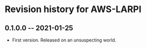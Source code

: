 # Revision history for AWS-LARPI

## 0.1.0.0 -- 2021-01-25

* First version. Released on an unsuspecting world.

